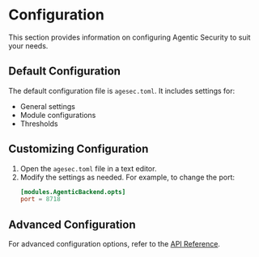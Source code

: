 # Configuration

This section provides information on configuring Agentic Security to suit your needs.

## Default Configuration

The default configuration file is `agesec.toml`. It includes settings for:

- General settings
- Module configurations
- Thresholds

## Customizing Configuration

1. Open the `agesec.toml` file in a text editor.
1. Modify the settings as needed. For example, to change the port:
   ```toml
   [modules.AgenticBackend.opts]
   port = 8718
   ```

## Advanced Configuration

For advanced configuration options, refer to the [API Reference](api_reference.md).
